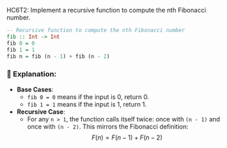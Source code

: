 HC6T2: Implement a recursive function to compute the nth Fibonacci number.
```haskell
-- Recursive function to compute the nth Fibonacci number
fib :: Int -> Int
fib 0 = 0
fib 1 = 1
fib n = fib (n - 1) + fib (n - 2)
```

### 🧠 Explanation:
- **Base Cases**:
  - `fib 0 = 0` means if the input is 0, return 0.
  - `fib 1 = 1` means if the input is 1, return 1.
- **Recursive Case**:
  - For any `n > 1`, the function calls itself twice: once with `(n - 1)` and once with `(n - 2)`. This mirrors the Fibonacci definition:  
    $$ F(n) = F(n - 1) + F(n - 2) $$

